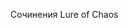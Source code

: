 <div class="card">
<div class="card-header">
</div>
<div class="card-body">

Сочинения Lure of Chaos
</div>
<div class="card-footer">
</div>
</div>
